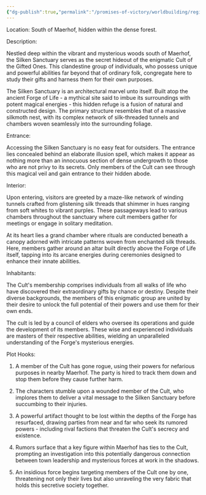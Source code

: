 ```yaml
---
{"dg-publish":true,"permalink":"/promises-of-victory/worldbuilding/regions/todo/last-hope/last-hope/","noteIcon":"Settlement","created":"","updated":""}
---
```




Location: South of Maerhof, hidden within the dense forest.

Description:

Nestled deep within the vibrant and mysterious woods south of Maerhof, the Silken Sanctuary serves as the secret hideout of the enigmatic Cult of the Gifted Ones. This clandestine group of individuals, who possess unique and powerful abilities far beyond that of ordinary folk, congregate here to study their gifts and harness them for their own purposes.

The Silken Sanctuary is an architectural marvel unto itself. Built atop the ancient Forge of Life - a mythical site said to imbue its surroundings with potent magical energies - this hidden refuge is a fusion of natural and constructed design. The primary structure resembles that of a massive silkmoth nest, with its complex network of silk-threaded tunnels and chambers woven seamlessly into the surrounding foliage.

Entrance:

Accessing the Silken Sanctuary is no easy feat for outsiders. The entrance lies concealed behind an elaborate illusion spell, which makes it appear as nothing more than an innocuous section of dense undergrowth to those who are not privy to its secrets. Only members of the Cult can see through this magical veil and gain entrance to their hidden abode.

Interior:

Upon entering, visitors are greeted by a maze-like network of winding tunnels crafted from glistening silk threads that shimmer in hues ranging from soft whites to vibrant purples. These passageways lead to various chambers throughout the sanctuary where cult members gather for meetings or engage in solitary meditation.

At its heart lies a grand chamber where rituals are conducted beneath a canopy adorned with intricate patterns woven from enchanted silk threads. Here, members gather around an altar built directly above the Forge of Life itself, tapping into its arcane energies during ceremonies designed to enhance their innate abilities.

Inhabitants:

The Cult's membership comprises individuals from all walks of life who have discovered their extraordinary gifts by chance or destiny. Despite their diverse backgrounds, the members of this enigmatic group are united by their desire to unlock the full potential of their powers and use them for their own ends.

The cult is led by a council of elders who oversee its operations and guide the development of its members. These wise and experienced individuals are masters of their respective abilities, wielding an unparalleled understanding of the Forge's mysterious energies.

Plot Hooks:

1. A member of the Cult has gone rogue, using their powers for nefarious purposes in nearby Maerhof. The party is hired to track them down and stop them before they cause further harm.

2. The characters stumble upon a wounded member of the Cult, who implores them to deliver a vital message to the Silken Sanctuary before succumbing to their injuries.

3. A powerful artifact thought to be lost within the depths of the Forge has resurfaced, drawing parties from near and far who seek its rumored powers - including rival factions that threaten the Cult's secrecy and existence.

4. Rumors surface that a key figure within Maerhof has ties to the Cult, prompting an investigation into this potentially dangerous connection between town leadership and mysterious forces at work in the shadows.

5. An insidious force begins targeting members of the Cult one by one, threatening not only their lives but also unraveling the very fabric that holds this secretive society together.
